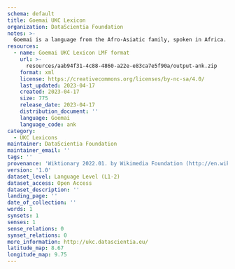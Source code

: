 ```yaml
---
schema: default
title: Goemai UKC Lexicon
organization: DataScientia Foundation
notes: >-
  Goemai is a language from the Afro-Asiatic family, spoken in Africa. The UKC Lexicon of Goemai is represented as a lexico-semantic network. It consists of words, word senses, synsets, as well as sense-level and synset-level relationships.
resources:
  - name: Goemai UKC Lexicon LMF format
    url: >-
      resources/aab94f31-4c88-4860-a22e-e83ca7e5f90a/output-ank.zip
    format: xml
    license: https://creativecommons.org/licenses/by-nc-sa/4.0/
    last_updated: 2023-04-17
    created: 2023-04-17
    size: 775
    release_date: 2023-04-17
    distribution_document: ''
    language: Goemai
    language_code: ank
category:
  - UKC Lexicons
maintainer: DataScientia Foundation
maintainer_email: ''
tags: ''
provenance: 'Wiktionary 2022.01. by Wikimedia Foundation (http://en.wiktionary.org); Princeton WordNet 2.1 by Princeton University (https://wordnet.princeton.edu)'
version: '1.0'
dataset_level: Language Level (L1-2)
dataset_access: Open Access
dataset_description: ''
landing_page: ''
date_of_collection: ''
words: 1
synsets: 1
senses: 1
sense_relations: 0
synset_relations: 0
more_information: http://ukc.datascientia.eu/
latitude_map: 8.67
longitude_map: 9.75
---
```

